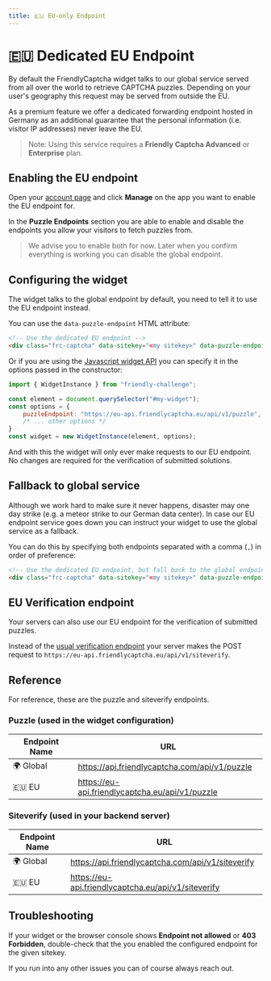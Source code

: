 ```yaml
---
title: 🇪🇺 EU-only Endpoint
---
```


# 🇪🇺 Dedicated EU Endpoint

By default the FriendlyCaptcha widget talks to our global service served from all over the world to retrieve CAPTCHA puzzles. Depending on your user's geography this request may be served from outside the EU.

As a premium feature we offer a dedicated forwarding endpoint hosted in Germany as an additional guarantee that the personal information (i.e. visitor IP addresses) never leave the EU.

> Note: Using this service requires a **Friendly Captcha Advanced** or **Enterprise** plan.

## Enabling the EU endpoint
Open your [account page](https://app.friendlycaptcha.eu/dashboard/accounts") and click **Manage** on the app you want to enable the EU endpoint for.

In the **Puzzle Endpoints** section you are able to enable and disable the endpoints you allow your visitors to fetch puzzles from.

> We advise you to enable both for now. Later when you confirm everything is working you can disable the global endpoint.

## Configuring the widget
The widget talks to the global endpoint by default, you need to tell it to use the EU endpoint instead.

You can use the `data-puzzle-endpoint` HTML attribute:

```html
<!-- Use the dedicated EU endpoint -->
<div class="frc-captcha" data-sitekey="<my sitekey>" data-puzzle-endpoint="https://eu-api.friendlycaptcha.eu/api/v1/puzzle"></div>
```

Or if you are using the [Javascript widget API](http://docs.friendlycaptcha.com/#/widget_api?id=javascript-api) you can specify it in the options passed in the constructor:
```javascript
import { WidgetInstance } from "friendly-challenge";

const element = document.querySelector("#my-widget");
const options = {
    puzzleEndpoint: "https://eu-api.friendlycaptcha.eu/api/v1/puzzle",
    /* ... other options */
}
const widget = new WidgetInstance(element, options);
```

And with this the widget will only ever make requests to our EU endpoint. No changes are required for the verification of submitted solutions.

## Fallback to global service
Although we work hard to make sure it never happens, disaster may one day strike (e.g. a meteor strike to our German data center). In case our EU endpoint service goes down you can instruct your widget to use the global service as a fallback.

You can do this by specifying both endpoints separated with a comma (`,`) in order of preference:
```html
<!-- Use the dedicated EU endpoint, but fall back to the global endpoint -->
<div class="frc-captcha" data-sitekey="<my sitekey>" data-puzzle-endpoint="https://eu-api.friendlycaptcha.eu/api/v1/puzzle,https://api.friendlycaptcha.com/api/v1/puzzle"></div>
```

## EU Verification endpoint 
Your servers can also use our EU endpoint for the verification of submitted puzzles.

Instead of the [usual verification endpoint](./verification_api) your server makes the POST request to `https://eu-api.friendlycaptcha.eu/api/v1/siteverify`.

## Reference
For reference, these are the puzzle and siteverify endpoints.

### Puzzle (used in the widget configuration)

| Endpoint Name   | URL |
|----------------|----------|
| 🌍 Global       | https://api.friendlycaptcha.com/api/v1/puzzle
| 🇪🇺 EU       | https://eu-api.friendlycaptcha.eu/api/v1/puzzle

### Siteverify (used in your backend server)

| Endpoint Name   | URL |
|----------------|----------|
| 🌍 Global       | https://api.friendlycaptcha.com/api/v1/siteverify
| 🇪🇺 EU       | https://eu-api.friendlycaptcha.eu/api/v1/siteverify


## Troubleshooting
If your widget or the browser console shows **Endpoint not allowed** or **403 Forbidden**, double-check that the you enabled the configured endpoint for the given sitekey.

If you run into any other issues you can of course always reach out.
